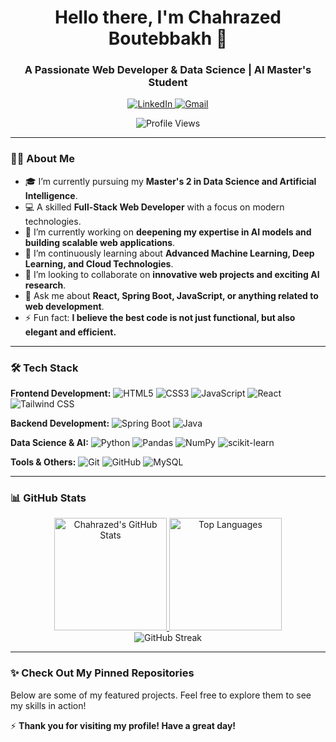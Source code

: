 <h1 align="center">Hello there, I'm Chahrazed Boutebbakh 👋</h1>
<h3 align="center">A Passionate Web Developer & Data Science | AI Master's Student</h3>

<p align="center">
  <a href="[[https://www.linkedin.com/in/chahrazed-b-a6a8a6256?utm_source=share&utm_campaign=share_via&utm_content=profile&utm_medium=android_app]/"> <!-- Replace with your LinkedIn -->
    <img src="https://img.shields.io/badge/LinkedIn-0077B5?style=for-the-badge&logo=linkedin&logoColor=white" alt="LinkedIn"/>
  </a>
  <a href="mailto:chahrazed.boutebbakh@univ-constantine2.dz"> <!-- Replace with your email -->
    <img src="https://img.shields.io/badge/Gmail-D14836?style=for-the-badge&logo=gmail&logoColor=white" alt="Gmail"/>
  </a>
</p>

<p align="center">
  <img src="https://komarev.com/ghpvc/?username=BoutebbakhChahrazed&label=Profile%20Views&color=0e75b6&style=flat" alt="Profile Views"/> <!-- Replace your-github-username -->
</p>

---

### 👨‍💻 About Me

- 🎓 I’m currently pursuing my **Master's 2 in Data Science and Artificial Intelligence**.
- 💻 A skilled **Full-Stack Web Developer** with a focus on modern technologies.
- 🔭 I’m currently working on **deepening my expertise in AI models and building scalable web applications**.
- 🌱 I’m continuously learning about **Advanced Machine Learning, Deep Learning, and Cloud Technologies**.
- 👯 I’m looking to collaborate on **innovative web projects and exciting AI research**.
- 💬 Ask me about **React, Spring Boot, JavaScript, or anything related to web development**.
- ⚡ Fun fact: **I believe the best code is not just functional, but also elegant and efficient.**

---

### 🛠️ Tech Stack

**Frontend Development:**
![HTML5](https://img.shields.io/badge/HTML5-E34F26?style=for-the-badge&logo=html5&logoColor=white)
![CSS3](https://img.shields.io/badge/CSS3-1572B6?style=for-the-badge&logo=css3&logoColor=white)
![JavaScript](https://img.shields.io/badge/JavaScript-F7DF1E?style=for-the-badge&logo=javascript&logoColor=black)
![React](https://img.shields.io/badge/React-20232A?style=for-the-badge&logo=react&logoColor=61DAFB)
![Tailwind CSS](https://img.shields.io/badge/Tailwind_CSS-38B2AC?style=for-the-badge&logo=tailwind-css&logoColor=white)

**Backend Development:**
![Spring Boot](https://img.shields.io/badge/Spring_Boot-6DB33F?style=for-the-badge&logo=spring-boot&logoColor=white)
![Java](https://img.shields.io/badge/Java-ED8B00?style=for-the-badge&logo=openjdk&logoColor=white)

**Data Science & AI:**
![Python](https://img.shields.io/badge/Python-3776AB?style=for-the-badge&logo=python&logoColor=white)
![Pandas](https://img.shields.io/badge/Pandas-2C2D72?style=for-the-badge&logo=pandas&logoColor=white)
![NumPy](https://img.shields.io/badge/NumPy-013243?style=for-the-badge&logo=numpy&logoColor=white)
![scikit-learn](https://img.shields.io/badge/scikit--learn-F7931E?style=for-the-badge&logo=scikit-learn&logoColor=white)

**Tools & Others:**
![Git](https://img.shields.io/badge/Git-F05032?style=for-the-badge&logo=git&logoColor=white)
![GitHub](https://img.shields.io/badge/GitHub-100000?style=for-the-badge&logo=github&logoColor=white)
![MySQL](https://img.shields.io/badge/MySQL-00000F?style=for-the-badge&logo=mysql&logoColor=white)

---

### 📊 GitHub Stats

<p align="center">
  <a href="https://github.com/BoutebbakhChahrazed"> <!-- Replace your-github-username -->
    <img height="180em" src="https://github-readme-stats.vercel.app/api?username=your-github-username&show_icons=true&theme=radical&hide_border=true&count_private=true&include_all_commits=true" alt="Chahrazed's GitHub Stats"/>
    <img height="180em" src="https://github-readme-stats.vercel.app/api/top-langs/?username=your-github-username&theme=radical&hide_border=true&layout=compact&langs_count=8" alt="Top Languages"/>
  </a>
  <br/>
  <img src="https://github-readme-streak-stats.herokuapp.com/?user=BoutebbakhChahrazed&theme=radical&hide_border=true" alt="GitHub Streak"/> <!-- Replace your-github-username -->
</p>

---

### ✨ Check Out My Pinned Repositories

Below are some of my featured projects. Feel free to explore them to see my skills in action!

⚡ **Thank you for visiting my profile! Have a great day!**
